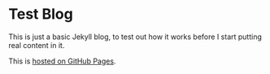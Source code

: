 # Test Blog

This is just a basic Jekyll blog, to test out how it works before I start putting real content in it.

This is [hosted on GitHub Pages](https://bluegraybox.github.io/test-blog/).
